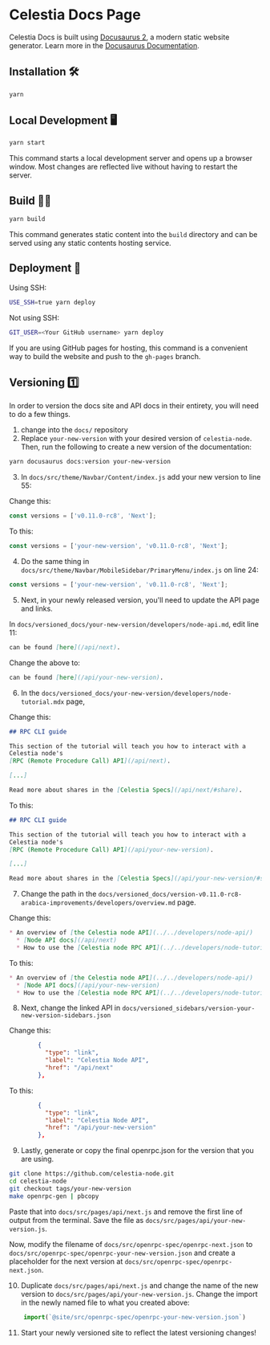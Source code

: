 # Celestia Docs Page

Celestia Docs is built using [Docusaurus 2](https://docusaurus.io), a modern static website generator.
Learn more in the
[Docusaurus Documentation](https://docusaurus.io/docs).

## Installation 🛠️

```sh
yarn
```

## Local Development 🖥️

```sh
yarn start
```

This command starts a local development server and opens up a browser window. Most changes are reflected live without having to restart the server.

## Build 👷‍♀️

```sh
yarn build
```

This command generates static content into the `build` directory and can be served using any static contents hosting service.

## Deployment 🚀

Using SSH:

```sh
USE_SSH=true yarn deploy
```

Not using SSH:

```sh
GIT_USER=<Your GitHub username> yarn deploy
```

If you are using GitHub pages for hosting, this command is a convenient way to build the website and push to the `gh-pages` branch.

## Versioning 1️⃣

In order to version the docs site and API docs in their entirety, you will need to do a few things.

1. change into the `docs/` repository
2. Replace `your-new-version` with your desired version of `celestia-node`.
Then, run the following to create a new version of the documentation:

```bash
yarn docusaurus docs:version your-new-version
```

3. In `docs/src/theme/Navbar/Content/index.js` add your new version to line 55:

Change this:

```js
const versions = ['v0.11.0-rc8', 'Next'];
```

To this:

```js
const versions = ['your-new-version', 'v0.11.0-rc8', 'Next'];
```

4. Do the same thing in `docs/src/theme/Navbar/MobileSidebar/PrimaryMenu/index.js` on line 24:

```js
const versions = ['your-new-version', 'v0.11.0-rc8', 'Next']; 
```

5. Next, in your newly released version, you'll need to update the API page and links.

In `docs/versioned_docs/your-new-version/developers/node-api.md`, edit line 11:

```md
can be found [here](/api/next).
```

Change the above to:

```md
can be found [here](/api/your-new-version).
```

6. In the `docs/versioned_docs/your-new-version/developers/node-tutorial.mdx` page,

Change this:

```md
## RPC CLI guide

This section of the tutorial will teach you how to interact with a
Celestia node's
[RPC (Remote Procedure Call) API](/api/next).

[...]

Read more about shares in the [Celestia Specs](/api/next/#share).
```

To this:

```md
## RPC CLI guide

This section of the tutorial will teach you how to interact with a
Celestia node's
[RPC (Remote Procedure Call) API](/api/your-new-version).

[...]

Read more about shares in the [Celestia Specs](/api/your-new-version/#share).
```

7. Change the path in the `docs/versioned_docs/version-v0.11.0-rc8-arabica-improvements/developers/overview.md` page.

Change this:

```md
* An overview of [the Celestia node API](../../developers/node-api/)
  * [Node API docs](/api/next)
  * How to use the [Celestia node RPC API](../../developers/node-tutorial/)
```

To this:

```md
* An overview of [the Celestia node API](../../developers/node-api/)
  * [Node API docs](/api/your-new-version)
  * How to use the [Celestia node RPC API](../../developers/node-tutorial/)
```

8. Next, change the linked API in `docs/versioned_sidebars/version-your-new-version-sidebars.json`

Change this:

```json
        {
          "type": "link",
          "label": "Celestia Node API",
          "href": "/api/next"
        },
```

To this:

```json
        {
          "type": "link",
          "label": "Celestia Node API",
          "href": "/api/your-new-version"
        },
```

9. Lastly, generate or copy the final openrpc.json for the version that you are using.

```bash
git clone https://github.com/celestia-node.git
cd celestia-node
git checkout tags/your-new-version
make openrpc-gen | pbcopy
```

Paste that into `docs/src/pages/api/next.js` and remove the first line of output from the terminal. Save the file as `docs/src/pages/api/your-new-version.js`.

Now, modify the filename of `docs/src/openrpc-spec/openrpc-next.json` to
`docs/src/openrpc-spec/openrpc-your-new-version.json` and create a placeholder for
the next version at `docs/src/openrpc-spec/openrpc-next.json`.

10. Duplicate `docs/src/pages/api/next.js` and change the name of the new version to `docs/src/pages/api/your-new-version.js`. Change the import in the newly named file to what you created above:

```js
    import(`@site/src/openrpc-spec/openrpc-your-new-version.json`)
```

11. Start your newly versioned site to reflect the latest versioning changes!